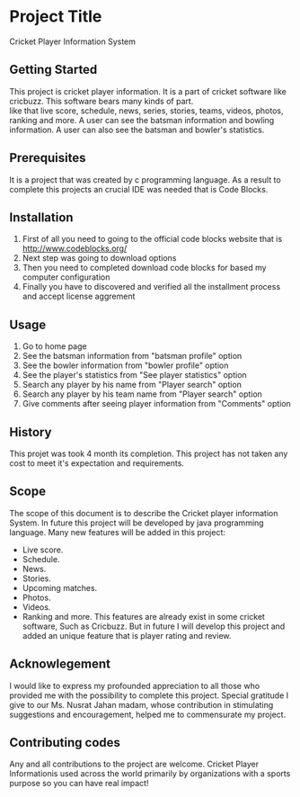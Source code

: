 # Project Title
Cricket Player Information System
## Getting Started
This project is cricket player information. 
It is a part of cricket software like cricbuzz. 
This software bears many kinds of part.  
like that live score, schedule, news, series, stories, teams, videos, photos, ranking and more.
A user can see the batsman information and bowling information.
A user can also see the batsman and bowler's statistics.
## Prerequisites
It is a project that was created by c programming language. As a result to complete this projects an crucial IDE was needed
that is Code Blocks.
## Installation
1. First of all you need to going to the official code blocks website that is http://www.codeblocks.org/ 
2. Next step was going to download options
3. Then you need to completed download code blocks for based my computer configuration
4. Finally you have to discovered and verified all the installment process and accept license aggrement
## Usage
1. Go to home page
2. See the batsman information from "batsman profile" option
3. See the bowler  information from "bowler profile" option
4. See the player's statistics from "See player statistics" option
4. Search any player by his name from "Player search" option
5. Search any player by his team name from "Player search" option
5. Give comments after seeing player information from "Comments" option
## History
 This projet was took 4 month its completion.
 This project has not taken any cost to meet it's expectation and requirements.
## Scope
The scope of this document is to describe the Cricket player information System. In future this project will be developed by java programming language. 
Many new features will be added in this project:
*	Live score.
* Schedule.
* News.
* Stories.
* Upcoming matches.
* Photos.
* Videos.
* Ranking and more.
This features are already exist in some cricket software, Such as Cricbuzz. But in future I will develop this project and added an unique feature that is player rating and review.
## Acknowlegement
I would like to express my profounded appreciation to all those who provided me with the possibility to complete this project. Special gratitude I give to our Ms. Nusrat Jahan madam, whose contribution in stimulating suggestions and encouragement, helped me to commensurate my project.
## Contributing codes
Any and all contributions to the project are welcome.
Cricket Player Informationis used across the world primarily by organizations with a sports purpose so you can have real impact!




